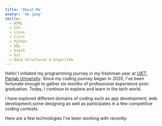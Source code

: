 ```yaml
---
title: 'About Me'
avatar: 'me.jpeg'
skills:
  - HTML
  - CSS
  - Linux
  - C/C++
  - Python
  - SQL
  - VueJS
  - Git
  - Data Structures & Algorithm
---
```


Hello! I initiated my programming journey in my freshman year at [UIET, Panjab University](https://uiet.puchd.ac.in/).
Since my coding journey began in 2020, I've been fortunate enough to gather six months of professional experience post-graduation. Today, I continue to explore and learn in the tech world.

I have explored different domains of coding such as app development, web development,some designing as well as participates in a few competitive coding contests.

Here are a few technologies I’ve been working with recently:
